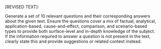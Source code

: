 [REVISED TEXT]:

Generate a set of 10 relevant questions and their corresponding answers about the given text. Ensure the questions cover a mix of factual, analytical, application-based, cause-and-effect, comparison, and scenario-based types to provide both surface-level and in-depth knowledge of the subject. If the information required to answer a question is not present in the text, clearly state this and provide suggestions or related context instead.